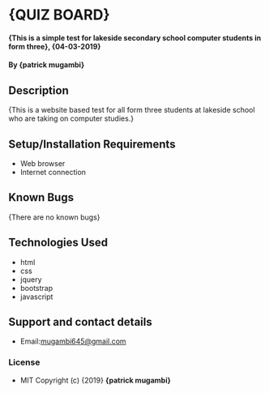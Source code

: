 # {QUIZ BOARD}
#### {This is a simple test for lakeside secondary school computer students in form three}, {04-03-2019}
#### By **{patrick mugambi}**
## Description
{This is a website based test for all form three students at lakeside school who are taking on computer studies.}
## Setup/Installation Requirements
* Web browser
* Internet connection
## Known Bugs
{There are no known bugs}
## Technologies Used
* html
* css
* jquery
* bootstrap
* javascript
## Support and contact details
* Email:mugambi645@gmail.com
### License
* MIT Copyright (c) {2019} **{patrick mugambi}**
